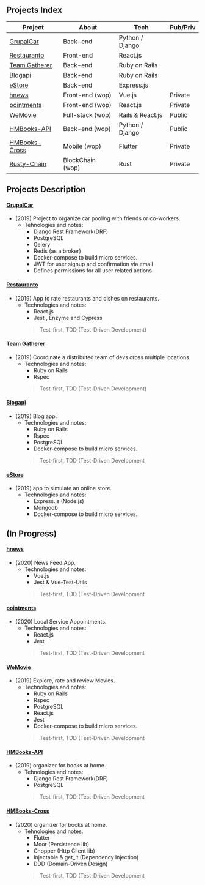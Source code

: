 
## Projects Index
Project| About | Tech | Pub/Priv
------------ | ------------- | ------------- | -------------
[GrupalCar](#grupalcar) | Back-end | Python / Django
[Restauranto](#restauranto)| Front-end | React.js
[Team Gatherer](#team-gatherer)| Back-end | Ruby on Rails
[Blogapi](#blogapi)| Back-end | Ruby on Rails
[eStore](#eStore)| Back-end | Express.js
[hnews](#hnews)| Front-end (wop) | Vue.js | Private
[pointments](#pointments)| Front-end (wop) | React.js | Private
[WeMovie](#WeMovie)| Full-stack (wop) | Rails & React.js | Public
[HMBooks-API](#HMBooks-API)| Back-end (wop) | Python / Django | Public
[HMBooks-Cross](#HMBooks-Cross) | Mobile (wop) | Flutter | Private
[Rusty-Chain](#Rusty-Chain) | BlockChain (wop) | Rust | Private

## Projects Description
#### [GrupalCar](https://github.com/adnrbp/GrupalCar-API)

* (2019) Project to organize car pooling with friends or co-workers.
    - Tehnologies and notes:
        - Django Rest Framework(DRF)
        - PostgreSQL
        - Celery
        - Redis (as a broker)
        - Docker-compose to build micro services. 
        - JWT for user signup and confirmation via email
        - Defines permissions for all user related actions.

#### [Restauranto](https://github.com/adnrbp/restauranto)

* (2019) App to rate restaurants and dishes on restaurants.
    - Technologies and notes:
        - React.js 
        - Jest , Enzyme and Cypress 
        > Test-first, TDD (Test-Driven Development)

#### [Team Gatherer](https://github.com/adnrbp/team_gatherer/tree/dev)

* (2019) Coordinate a distributed team of devs cross multiple locations.
    - Technologies and notes:
        - Ruby on Rails 
        - Rspec 
        > Test-first, TDD (Test-Driven Development)

#### [Blogapi](https://github.com/adnrbp/L-rails/tree/master)
* (2019) Blog app.
    - Technologies and notes:
        - Ruby on Rails 
        - Rspec 
        - PostgreSQL
        - Docker-compose to build micro services. 
        > Test-first, TDD (Test-Driven Development

#### [eStore](https://github.com/adnrbp/L-nodejs/tree/estore/estore)
* (2019) app to simulate an online store.
    - Technologies and notes:
        - Express.js (Node.js)
        - Mongodb
        - Docker-compose to build micro services.

## (In Progress)

#### [hnews](https://github.com/adnrbp/hnews)
* (2020) News Feed App.
    - Technologies and notes:
        - Vue.js
        - Jest & Vue-Test-Utils 
        > Test-first, TDD (Test-Driven Development

#### [pointments](https://github.com/adnrbp/pointments)
* (2020) Local Service Appointments.
    - Technologies and notes:
        - React.js
        - Jest
        > Test-first, TDD (Test-Driven Development




#### [WeMovie](https://github.com/adnrbp/WeMovie)
* (2019) Explore, rate and review Movies.
    - Technologies and notes:
        - Ruby on Rails
        - Rspec 
        - PostgreSQL
        - React.js
        - Jest
        - Docker-compose to build micro services. 
        > Test-first, TDD (Test-Driven Development

#### [HMBooks-API](https://github.com/adnrbp/HMBooks-API)
* (2019) organizer for books at home.
    - Tehnologies and notes:
        - Django Rest Framework(DRF)
        - PostgreSQL
        > Test-first, TDD (Test-Driven Development

#### [HMBooks-Cross](https://github.com/adnrbp/HMBooks-Cross)
* (2020) organizer for books at home.
    - Tehnologies and notes:
        - Flutter
        - Moor (Persistence lib)
        - Chopper (Http Client lib)
        - Injectable & get_it (Dependency Injection)
        - DDD (Domain-Driven Design)
        > Test-first, TDD (Test-Driven Development
